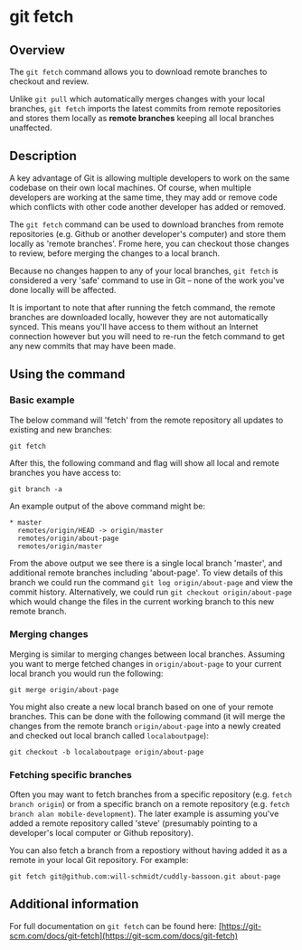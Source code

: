 # git fetch

## Overview

The `git fetch` command allows you to download remote branches to checkout and review.

Unlike `git pull` which automatically merges changes with your local branches, `git fetch` imports the latest commits from remote repositories and stores them locally as **remote branches** keeping all local branches unaffected.

## Description

A key advantage of Git is allowing multiple developers to work on the same codebase on their own local machines. Of course, when multiple developers are working at the same time, they may add or remove code which conflicts with other code another developer has added or removed.

The `git fetch` command can be used to download branches from remote repositories (e.g. Github or another developer's computer) and store them locally as 'remote branches'. Frome here, you can checkout those changes to review, before merging the changes to a local branch.

Because no changes happen to any of your local branches, `git fetch` is considered a very 'safe' command to use in Git – none of the work you've done locally will be affected.

It is important to note that after running the fetch command, the remote branches are downloaded locally, however they are not automatically synced. This means you'll have access to them without an Internet connection however but you will need to re-run the fetch command to get any new commits that may have been made.

## Using the command

### Basic example
The below command will 'fetch' from the remote repository all updates to existing and new branches:

```
git fetch
```
After this, the following command and flag will show all local and remote branches you have access to:

```
git branch -a
```

An example output of the above command might be:

```
* master
  remotes/origin/HEAD -> origin/master
  remotes/origin/about-page
  remotes/origin/master
```

From the above output we see there is a single local branch 'master', and additional remote branches including 'about-page'. To view details of this branch we could run the command `git log origin/about-page` and view the commit history. Alternatively, we could run `git checkout origin/about-page` which would change the files in the current working branch to this new remote branch.

### Merging changes

Merging is similar to merging changes between local branches. Assuming you want to merge fetched changes in `origin/about-page` to your current local branch you would run the following:

```
git merge origin/about-page
```

You might also create a new local branch based on one of your remote branches. This can be done with the following command (it will merge the changes from the remote branch `origin/about-page` into a newly created and checked out local branch called `localaboutpage`):

```
git checkout -b localaboutpage origin/about-page
```

### Fetching specific branches

Often you may want to fetch branches from a specific repository (e.g. `fetch branch origin`) or from a specific branch on a remote repository (e.g. `fetch branch alan mobile-development`). The later example is assuming you've added a remote repository called 'steve' (presumably pointing to a developer's local computer or Github repository).

You can also fetch a branch from a repostiory without having added it as a remote in your local Git repository. For example:

```
git fetch git@github.com:will-schmidt/cuddly-bassoon.git about-page
```

## Additional information

For full documentation on `git fetch` can be found here: [https://git-scm.com/docs/git-fetch](https://git-scm.com/docs/git-fetch)